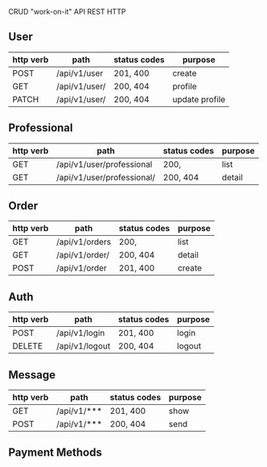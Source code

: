 CRUD "work-on-it" API REST HTTP


## User

| http verb  | path                    | status codes  | purpose |
| ---------  | --------------------    | ------------- | ------- |
| POST       | /api/v1/user            | 201, 400      | create  |
| GET        | /api/v1/user/<id>       | 200, 404      | profile |
| PATCH      | /api/v1/user/<id>       | 200, 404      | update profile |



## Professional

| http verb | path                           | status codes  | purpose |
| --------- | --------------------           | ------------- | ------- |
| GET       | /api/v1/user/professional      | 200,          | list    |
| GET       | /api/v1/user/professional/<id> | 200, 404      | detail  |


## Order

| http verb | path                           | status codes  | purpose |
| --------- | --------------------           | ------------- | ------- |
| GET       | /api/v1/orders                 | 200,          | list    |
| GET       | /api/v1/order/<id>             | 200, 404      | detail  |
| POST      | /api/v1/order                  | 201, 400      | create  |


## Auth

| http verb | path                           | status codes  | purpose |
| --------- | --------------------           | ------------- | ------- |
| POST      | /api/v1/login                  | 201, 400      | login   |
| DELETE    | /api/v1/logout                 | 200, 404      | logout  |


## Message

| http verb | path                           | status codes  | purpose |
| --------- | --------------------           | ------------- | ------- |
| GET       | /api/v1/***                    | 201, 400      |  show   |
| POST      | /api/v1/***                    | 200, 404      |  send   |



## Payment Methods
